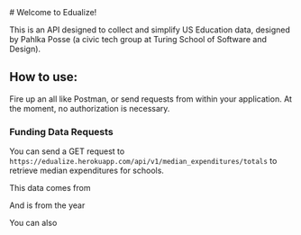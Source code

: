 <div class="docs-text">
# Welcome to Edualize!

This is an API designed to collect and simplify US Education data, designed by Pahlka Posse (a civic tech group at Turing School of Software and Design).

## How to use:

Fire up an all like Postman, or send requests from within your application. At the moment, no authorization is necessary.

### Funding Data Requests

You can send a GET request to `https://edualize.herokuapp.com/api/v1/median_expenditures/totals` to retrieve median expenditures for schools.

This data comes from

And is from the year

You can also
</div>